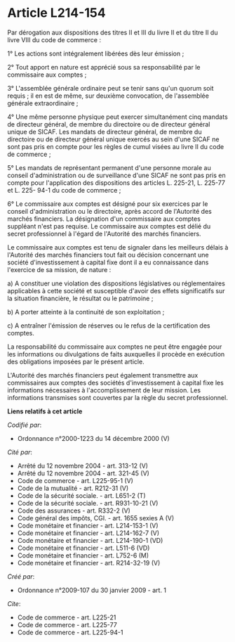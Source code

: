 # Article L214-154

Par dérogation aux dispositions des titres II et III du livre II et du titre II du livre VIII du code de commerce : 

1° Les actions sont intégralement libérées dès leur émission ; 

2° Tout apport en nature est apprécié sous sa responsabilité par le commissaire aux comptes ; 

3° L'assemblée générale ordinaire peut se tenir sans qu'un quorum soit requis ; il en est de même, sur deuxième convocation,
de l'assemblée générale extraordinaire ; 

4° Une même personne physique peut exercer simultanément cinq mandats de directeur général, de membre du directoire ou de
directeur général unique de SICAF. Les mandats de directeur général, de membre du directoire ou de directeur général unique
exercés au sein d'une SICAF ne sont pas pris en compte pour les règles de cumul visées au livre II du code de commerce ; 

5° Les mandats de représentant permanent d'une personne morale au conseil d'administration ou de surveillance d'une SICAF ne
sont pas pris en compte pour l'application des dispositions des articles L. 225-21, L. 225-77 et L. 225- 94-1 du code de
commerce ; 

6° Le commissaire aux comptes est désigné pour six exercices par le conseil d'administration ou le directoire, après accord
de l'Autorité des marchés financiers. La désignation d'un commissaire aux comptes suppléant n'est pas requise. Le commissaire
aux comptes est délié du secret professionnel à l'égard de l'Autorité des marchés financiers. 

Le commissaire aux comptes est tenu de signaler dans les meilleurs délais à l'Autorité des marchés financiers tout fait ou
décision concernant une société d'investissement à capital fixe dont il a eu connaissance dans l'exercice de sa mission, de
nature : 

a) A constituer une violation des dispositions législatives ou réglementaires applicables à cette société et susceptible
d'avoir des effets significatifs sur la situation financière, le résultat ou le patrimoine ; 

b) A porter atteinte à la continuité de son exploitation ; 

c) A entraîner l'émission de réserves ou le refus de la certification des comptes. 

La responsabilité du commissaire aux comptes ne peut être engagée pour les informations ou divulgations de faits auxquelles
il procède en exécution des obligations imposées par le présent article.

L'Autorité des marchés financiers peut également transmettre aux commissaires aux comptes des sociétés d'investissement à
capital fixe les informations nécessaires à l'accomplissement de leur mission. Les informations transmises sont couvertes par
la règle du secret professionnel.

**Liens relatifs à cet article**

_Codifié par_:

  - Ordonnance n°2000-1223 du 14 décembre 2000 (V)

_Cité par_:

  - Arrêté du 12 novembre 2004 - art. 313-12 (V)
  - Arrêté du 12 novembre 2004 - art. 321-45 (V)
  - Code de commerce - art. L225-95-1 (V)
  - Code de la mutualité - art. R212-31 (V)
  - Code de la sécurité sociale. - art. L651-2 (T)
  - Code de la sécurité sociale. - art. R931-10-21 (V)
  - Code des assurances - art. R332-2 (V)
  - Code général des impôts, CGI. - art. 1655 sexies A (V)
  - Code monétaire et financier - art. L214-153-1 (V)
  - Code monétaire et financier - art. L214-162-7 (V)
  - Code monétaire et financier - art. L214-190-1 (VD)
  - Code monétaire et financier - art. L511-6 (VD)
  - Code monétaire et financier - art. L752-6 (M)
  - Code monétaire et financier - art. R214-32-19 (V)

_Créé par_:

  - Ordonnance n°2009-107 du 30 janvier 2009 - art. 1

_Cite_:

  - Code de commerce - art. L225-21
  - Code de commerce - art. L225-77
  - Code de commerce - art. L225-94-1
